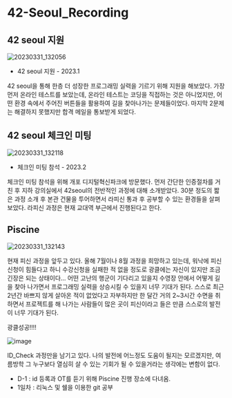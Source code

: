 # 42-Seoul_Recording

## 42 seoul 지원
![20230331_132056](https://user-images.githubusercontent.com/84756586/229022390-2caf83e8-908c-49dc-bbec-440f3b66a938.png)

- 42 seoul 지원 - 2023.1

42 seoul을 통해 한층 더 성장한 프로그래밍 실력을 기르기 위해 지원을 해보았다. 가장 먼저 온라인 테스트를 보았는데, 온라인 테스트는 코딩을 직접하는 것은 아니었지만, 어떤 환경 속에서 주어진 버튼들을 활용하여 길을 찾아나가는 문제들이었다. 마지막 2문제는 해결하지 못했지만 합격 메일을 통보받게 되었다.

## 42 seoul 체크인 미팅
![20230331_132118](https://user-images.githubusercontent.com/84756586/229022707-90c910d1-350b-4ca8-b85f-8c434ce7683c.png)

- 체크인 미팅 참석 - 2023.2

체크인 미팅 참석을 위해 개포 디지털혁신파크에 방문했다. 먼저 간단한 인증절차를 거친 후 지하 강의실에서 42seoul의 전반적인 과정에 대해 소개받았다. 30분 정도의 짧은 과정 소개 후 본관 건물을 투어하면서 라피신 통과 후 공부할 수 있는 환경들을 살펴보았다. 라피신 과정은 현재 교대역 부근에서 진행된다고 한다.

## Piscine
![20230331_132143](https://user-images.githubusercontent.com/84756586/229023236-74bbc84a-43fb-42f6-9b81-4c8c3a58d184.png)

현재 피신 과정을 앞두고 있다. 올해 7월이나 8월 과정을 희망하고 있는데, 워낙에 피신 신청이 힘들다고 하니 수강신청을 실패한 적 없을 정도로 광클에는 자신이 있지만 조금 긴장은 되는 상태이다... 어떤 고난의 행군이 기다리고 있을지 수영장 안에서 어떻게 길을 찾아 나가면서 프로그래밍 실력을 상승시킬 수 있을지 너무 기대가 된다. 스스로 최근 2년간 바쁘지 않게 살아온 적이 없었다고 자부하지만 한 달간 거의 2~3시간 수면을 취하면서 프로젝트를 해 나가는 사람들이 많은 곳이 피신이라고 들은 만큼 스스로의 발전이 너무 기대가 된다.

광클성공!!!!

![image](https://github.com/LEE-hyeon0771/42-Seoul_Recording/assets/84756586/c495678b-85b6-4bbb-80e5-ab1388c0fced)

ID_Check 과정만을 남기고 있다. 나의 발전에 어느정도 도움이 될지는 모르겠지만, 여름방학 그 누구보다 열심히 살 수 있는 기회가 될 수 있을거라는 생각에는 변함이 없다. 

- D-1 : id 등록과 OT를 듣기 위해 Piscine 진행 장소에 다녀옴.
- 1일차 : 리눅스 및 쉘을 이용한 git 공부
